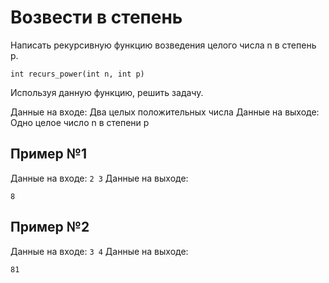 # Возвести в степень
Написать рекурсивную функцию возведения целого числа n в степень p.

```
int recurs_power(int n, int p)
```

Используя данную функцию, решить задачу.

Данные на входе: 		Два целых положительных числа
Данные на выходе: 	Одно целое число n в степени p

## Пример №1
Данные на входе: `2 3`
Данные на выходе:
```
8
```

## Пример №2
Данные на входе: `3 4`
Данные на выходе:
```
81
```
